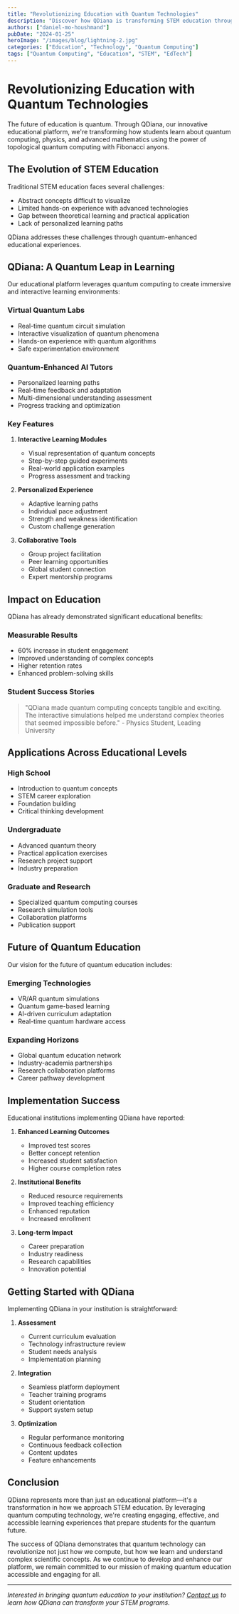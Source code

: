 ```yaml
---
title: "Revolutionizing Education with Quantum Technologies"
description: "Discover how QDiana is transforming STEM education through quantum computing and interactive learning experiences."
authors: ["daniel-mo-houshmand"]
pubDate: "2024-01-25"
heroImage: "/images/blog/lightning-2.jpg"
categories: ["Education", "Technology", "Quantum Computing"]
tags: ["Quantum Computing", "Education", "STEM", "EdTech"]
---
```


# Revolutionizing Education with Quantum Technologies

The future of education is quantum. Through QDiana, our innovative educational platform, we're transforming how students learn about quantum computing, physics, and advanced mathematics using the power of topological quantum computing with Fibonacci anyons.

## The Evolution of STEM Education

Traditional STEM education faces several challenges:
- Abstract concepts difficult to visualize
- Limited hands-on experience with advanced technologies
- Gap between theoretical learning and practical application
- Lack of personalized learning paths

QDiana addresses these challenges through quantum-enhanced educational experiences.

## QDiana: A Quantum Leap in Learning

Our educational platform leverages quantum computing to create immersive and interactive learning environments:

### Virtual Quantum Labs
- Real-time quantum circuit simulation
- Interactive visualization of quantum phenomena
- Hands-on experience with quantum algorithms
- Safe experimentation environment

### Quantum-Enhanced AI Tutors
- Personalized learning paths
- Real-time feedback and adaptation
- Multi-dimensional understanding assessment
- Progress tracking and optimization

### Key Features

1. **Interactive Learning Modules**
   - Visual representation of quantum concepts
   - Step-by-step guided experiments
   - Real-world application examples
   - Progress assessment and tracking

2. **Personalized Experience**
   - Adaptive learning paths
   - Individual pace adjustment
   - Strength and weakness identification
   - Custom challenge generation

3. **Collaborative Tools**
   - Group project facilitation
   - Peer learning opportunities
   - Global student connection
   - Expert mentorship programs

## Impact on Education

QDiana has already demonstrated significant educational benefits:

### Measurable Results
- 60% increase in student engagement
- Improved understanding of complex concepts
- Higher retention rates
- Enhanced problem-solving skills

### Student Success Stories
> "QDiana made quantum computing concepts tangible and exciting. The interactive simulations helped me understand complex theories that seemed impossible before." - Physics Student, Leading University

## Applications Across Educational Levels

### High School
- Introduction to quantum concepts
- STEM career exploration
- Foundation building
- Critical thinking development

### Undergraduate
- Advanced quantum theory
- Practical application exercises
- Research project support
- Industry preparation

### Graduate and Research
- Specialized quantum computing courses
- Research simulation tools
- Collaboration platforms
- Publication support

## Future of Quantum Education

Our vision for the future of quantum education includes:

### Emerging Technologies
- VR/AR quantum simulations
- Quantum game-based learning
- AI-driven curriculum adaptation
- Real-time quantum hardware access

### Expanding Horizons
- Global quantum education network
- Industry-academia partnerships
- Research collaboration platforms
- Career pathway development

## Implementation Success

Educational institutions implementing QDiana have reported:

1. **Enhanced Learning Outcomes**
   - Improved test scores
   - Better concept retention
   - Increased student satisfaction
   - Higher course completion rates

2. **Institutional Benefits**
   - Reduced resource requirements
   - Improved teaching efficiency
   - Enhanced reputation
   - Increased enrollment

3. **Long-term Impact**
   - Career preparation
   - Industry readiness
   - Research capabilities
   - Innovation potential

## Getting Started with QDiana

Implementing QDiana in your institution is straightforward:

1. **Assessment**
   - Current curriculum evaluation
   - Technology infrastructure review
   - Student needs analysis
   - Implementation planning

2. **Integration**
   - Seamless platform deployment
   - Teacher training programs
   - Student orientation
   - Support system setup

3. **Optimization**
   - Regular performance monitoring
   - Continuous feedback collection
   - Content updates
   - Feature enhancements

## Conclusion

QDiana represents more than just an educational platform—it's a transformation in how we approach STEM education. By leveraging quantum computing technology, we're creating engaging, effective, and accessible learning experiences that prepare students for the quantum future.

The success of QDiana demonstrates that quantum technology can revolutionize not just how we compute, but how we learn and understand complex scientific concepts. As we continue to develop and enhance our platform, we remain committed to our mission of making quantum education accessible and engaging for all.

---

*Interested in bringing quantum education to your institution? [Contact us](/contact) to learn how QDiana can transform your STEM programs.*
